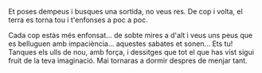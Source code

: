 Et poses dempeus i busques una sortida, no veus res.
De cop i volta, el terra es torna tou i t'enfonses a poc a poc.

Cada cop estàs més enfonsat... de sobte mires a d'alt i veus 
uns peus que es belluguen amb impaciència... aquestes sabates 
et sonen... Ets tu!
Tanques els ulls de nou, amb força, i dessitges que tot el que 
has vist sigui fruit de la teva imaginació. 
Mai tornaras a dormir despres de menjar tant.
